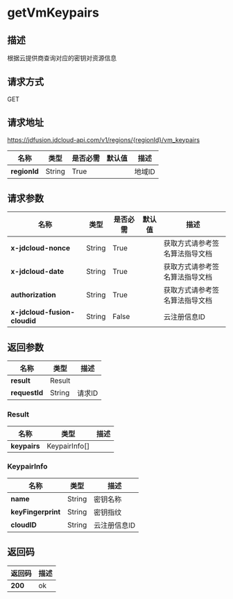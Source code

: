 # getVmKeypairs


## 描述
根据云提供商查询对应的密钥对资源信息

## 请求方式
GET

## 请求地址
https://jdfusion.jdcloud-api.com/v1/regions/{regionId}/vm_keypairs

|名称|类型|是否必需|默认值|描述|
|---|---|---|---|---|
|**regionId**|String|True| |地域ID|

## 请求参数
|名称|类型|是否必需|默认值|描述|
|---|---|---|---|---|
|**x-jdcloud-nonce**|String|True| |获取方式请参考签名算法指导文档|
|**x-jdcloud-date**|String|True| |获取方式请参考签名算法指导文档|
|**authorization**|String|True| |获取方式请参考签名算法指导文档|
|**x-jdcloud-fusion-cloudid**|String|False| |云注册信息ID|


## 返回参数
|名称|类型|描述|
|---|---|---|
|**result**|Result| |
|**requestId**|String|请求ID|

### Result
|名称|类型|描述|
|---|---|---|
|**keypairs**|KeypairInfo[]| |
### KeypairInfo
|名称|类型|描述|
|---|---|---|
|**name**|String|密钥名称|
|**keyFingerprint**|String|密钥指纹|
|**cloudID**|String|云注册信息ID|

## 返回码
|返回码|描述|
|---|---|
|**200**|ok|
